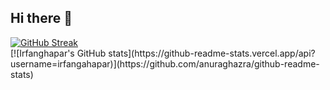 ## Hi there 👋

<div align="left">
  <a href="https://git.io/streak-stats"><img src="https://streak-stats.demolab.com?user=irfanghapar&theme=dark&border_radius=2.9&border=585858" alt="GitHub Streak" /></a>
</div>
<div>
    [![Irfanghapar's GitHub stats](https://github-readme-stats.vercel.app/api?username=irfangahapar)](https://github.com/anuraghazra/github-readme-stats)
</div>

###
